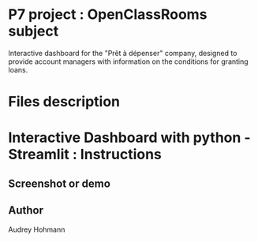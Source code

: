 # P7 project : OpenClassRooms subject
Interactive dashboard for the "Prêt à dépenser" company, designed to provide account managers with information on the conditions for granting loans. 

# Files description 

# Interactive Dashboard with python - Streamlit : Instructions

## Screenshot or demo

## Author
Audrey Hohmann
